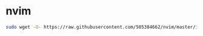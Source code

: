 # nvim
```sh
sudo wget -O- https://raw.githubusercontent.com/505384662/nvim/master/install.sh | sh
```
